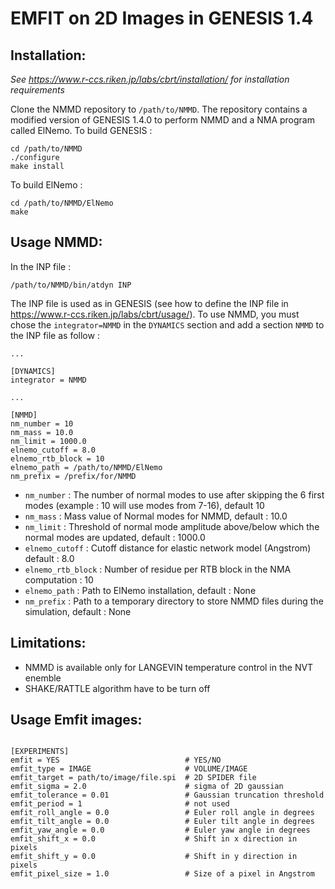 # EMFIT on 2D Images in GENESIS 1.4

## Installation: 
*See https://www.r-ccs.riken.jp/labs/cbrt/installation/ for installation requirements*

Clone the NMMD repository to `/path/to/NMMD`. The repository contains a modified version of GENESIS 1.4.0 to perform NMMD and a NMA program called ElNemo.
To build GENESIS :
```
cd /path/to/NMMD
./configure
make install
```
To build ElNemo :
```
cd /path/to/NMMD/ElNemo
make
```

## Usage NMMD:

In the INP file : 
```
/path/to/NMMD/bin/atdyn INP
```

The INP file is used as in GENESIS (see how to define the INP file in https://www.r-ccs.riken.jp/labs/cbrt/usage/). To use NMMD, you must chose the `integrator=NMMD` in the `DYNAMICS` section and add a section `NMMD` to the INP file as follow :

```
...

[DYNAMICS]
integrator = NMMD

...

[NMMD]
nm_number = 10
nm_mass = 10.0
nm_limit = 1000.0
elnemo_cutoff = 8.0 
elnemo_rtb_block = 10
elnemo_path = /path/to/NMMD/ElNemo
nm_prefix = /prefix/for/NMMD
```
- `nm_number` : The number of normal modes to use after skipping the 6 first modes (example : 10 will use modes from 7-16), default 10
- `nm_mass` : Mass value of Normal modes for NMMD, default : 10.0
- `nm_limit` : Threshold of normal mode amplitude above/below which the normal modes are updated, default : 1000.0
- `elnemo_cutoff` : Cutoff distance for elastic network model (Angstrom) default : 8.0
- `elnemo_rtb_block` : Number of residue per RTB block in the NMA computation : 10
- `elnemo_path` : Path to ElNemo installation, default : None
- `nm_prefix` : Path to a temporary directory to store NMMD files during the simulation, default : None

 

## Limitations:
- NMMD is available only for LANGEVIN temperature control in the NVT enemble
- SHAKE/RATTLE algorithm have to be turn off

## Usage Emfit images:

```

[EXPERIMENTS]
emfit = YES                            # YES/NO
emfit_type = IMAGE                     # VOLUME/IMAGE 
emfit_target = path/to/image/file.spi  # 2D SPIDER file
emfit_sigma = 2.0                      # sigma of 2D gaussian
emfit_tolerance = 0.01                 # Gaussian truncation threshold
emfit_period = 1                       # not used
emfit_roll_angle = 0.0                 # Euler roll angle in degrees
emfit_tilt_angle = 0.0                 # Euler tilt angle in degrees
emfit_yaw_angle = 0.0                  # Euler yaw angle in degrees
emfit_shift_x = 0.0                    # Shift in x direction in pixels
emfit_shift_y = 0.0                    # Shift in y direction in pixels
emfit_pixel_size = 1.0                 # Size of a pixel in Angstrom
```
